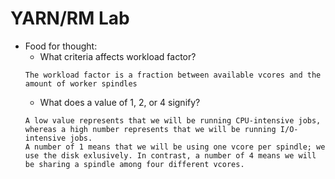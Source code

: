 # YARN/RM Lab

 * Food for thought:
    * What criteria affects workload factor?
    ```
    The workload factor is a fraction between available vcores and the amount of worker spindles
    ```
    * What does a value of 1, 2, or 4 signify?
    ```
    A low value represents that we will be running CPU-intensive jobs, whereas a high number represents that we will be running I/O-intensive jobs.
    A number of 1 means that we will be using one vcore per spindle; we use the disk exlusively. In contrast, a number of 4 means we will be sharing a spindle among four different vcores.
    ```